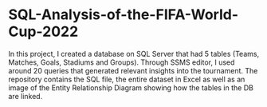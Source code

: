 # SQL-Analysis-of-the-FIFA-World-Cup-2022
In this project, I created a database on SQL Server that had 5 tables (Teams, Matches, Goals, Stadiums and Groups). Through SSMS editor, I used around 20 queries that generated relevant insights into the tournament.
The repository contains the SQL file, the entire dataset in Excel as well as an image of the Entity Relationship Diagram showing how the tables in the DB are linked.
